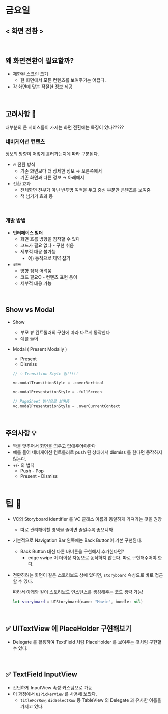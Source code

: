 # 금요일

## < 화면 전환 >
<br />

## 왜 화면전환이 필요할까?

- 제한된 스크린 크기
    - 한 화면에서 모든 컨텐츠를 보여주기는 어렵다.
- 각 화면에 맞는 적절한 정보 제공
<br />

## 고려사항 🤔

대부분의 큰 서비스들이 가지는 화면 전환에는 특징이 있다?????
<br />

### 네비게이션 컨텐츠

정보의 방향이 어떻게 흘러가는지에 따라 구분된다.

- 🔥 전환 방식
    - 기존 화면보다 더 상세한 정보 → 오른쪽에서
    - 기존 화면과 다른 정보 → 아래에서
- 전환 효과
    - 전체화면 전부가 아닌 반투명 여백을 두고 중심 부분만 콘텐츠를 보여줌
    - 책 넘기기 효과 등
<br />

### 개발 방법

- **인터페이스 빌더**
    - 화면 흐름 방향을 짐작할 수 있다
    - 코드가 필요 없다 - 구현 쉬움
    - 세부적 대응 불가능
        - 예) 동적으로 제약 잡기
- **코드**
    - 방향 짐작 어려움
    - 코드 필요O - 컨텐츠 표현 용이
    - 세부적 대응 가능
<br />

## Show vs Modal

- Show
    - 부모 뷰 컨트롤러의 구현에 따라 다르게 동작한다
    - 예를 들어
- Modal ( Present Modally )
    - Present
    - Dismiss
    
    ```swift
    // 💡 Transition Style 임!!!!!
    
    vc.modalTransitionStyle = .coverVertical
    
    vc.modalPresentationStyle = .fullScreen
    
    // PageSheet 방식으로 보여줌
    vc.modalPresentationStyle = .overCurrentContext
    ```
    
<br />

## 주의사항 💡

- 짝을 맞추어서 화면을 띄우고 없애주어야한다
- 예를 들어 네비게이션 컨트롤러로 push 된 상태에서 dismiss 를 한다면 동작하지 않는다.
- +/- 의 법칙
    - Push - Pop
    - Present - Dismiss
<br /><br />

# 팁 🤩

- VC의 Storyboard identifier 를  VC 클래스 이름과 동일하게 가져가는 것을 권장
    - 따로 관리해야할 영역을 줄이면 줄일수록 좋으니까
- 기본적으로 Navigation Bar 왼쪽에는 Back Button이 기본 구현된다.
    - Back Button 대신 다른 바버튼을 구현해서 추가한다면?
        - edge swipe 이 더이상 자동으로 동작하지 않는다. 따로 구현해주어야 한다.
- 전환하려는 화면이 같은 스토리보드 상에 있다면,  `storyboard` 속성으로 바로 접근할 수 있다.
    
    따라서 아래와 같이 스토리보드 인스턴스를 생성해주는 코드 생략 가능!
    
    ```swift
    let storyboard = UIStoryboard(name: "Movie", bundle: nil)
    ```
<br />

## ✅ UITextView 에  PlaceHolder 구현해보기

- Delegate 를 활용하여 TextField 처럼 PlaceHolder 를 보여주는 것처럼 구현할 수 있다.
<br />

## ✅ TextField InputView

- 간단하게 InputView 속성 커스텀으로 가능
- 이 과정에서 `UIPickerView` 를 사용해 보았다.
    - `titleForRow`, `didSelectRow` 등 TableView 의 Delegate 과 유사한 이름을 가지고 있다.